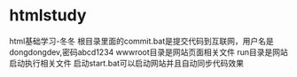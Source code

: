 # htmlstudy
html基础学习-冬冬
    根目录里面的commit.bat是提交代码到互联网，用户名是dongdongdev,密码abcd1234
    wwwroot目录是网站页面相关文件
    run目录是网站启动执行相关文件
        启动start.bat可以启动网站并且自动同步代码效果